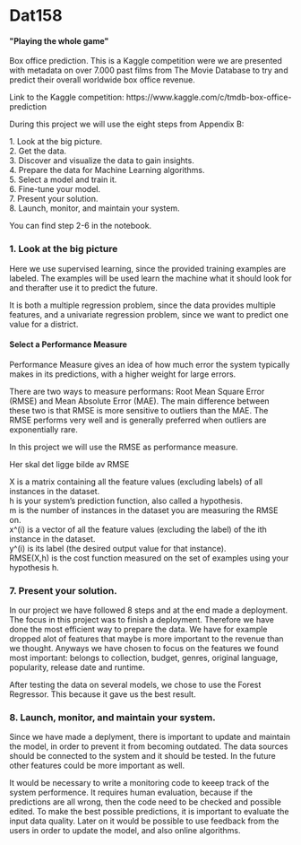 <h1>Dat158</h1>
<h4>"Playing the whole game"</h4>
<p>  
Box office prediction. This is a Kaggle competition were we are presented with metadata on over 7.000 past films from The Movie Database to try and predict their overall worldwide box office revenue.
</p>
<p>
Link to the Kaggle competition: https://www.kaggle.com/c/tmdb-box-office-prediction
</p>
<p>
During this project we will use the eight steps from Appendix B:
</p>
<p>
1. Look at the big picture.<br>
2. Get the data.<br>
3. Discover and visualize the data to gain insights.<br>
4. Prepare the data for Machine Learning algorithms.<br>
5. Select a model and train it.<br>
6. Fine-tune your model.<br>
7. Present your solution.<br>
8. Launch, monitor, and maintain your system.
</p>
<p>
 You can find step 2-6 in the notebook.
</p>
<h3> 1. Look at the big picture </h3>
<p>
Here we use supervised learning, since the provided training examples are labeled. The examples will be used learn the machine what it should look for and therafter use it to predict the future.
</p>
<p>
It is both a multiple regression problem, since the data provides multiple features, and a univariate regression problem, since we want to predict one value for a district.
</p>
<h4> Select a Performance Measure </h4>
<p>
Performance Measure gives an idea of how much error the system typically makes in its predictions, with a higher weight for large errors.
</p>
<p>
There are two ways to measure performans: Root Mean Square Error (RMSE) and Mean Absolute Error (MAE). The main difference between these two is that RMSE is more sensitive to outliers than the MAE. The RMSE performs very well and is generally preferred when outliers are exponentially rare.
</p>
<p>
In this project we will use the RMSE as performance measure.
</p>
<p>Her skal det ligge bilde av RMSE</p>
 <p>
X is a matrix containing all the feature values (excluding labels) of all instances in the dataset. <br>
h is your system’s prediction function, also called a hypothesis.<br>
m is the number of instances in the dataset you are measuring the RMSE on.<br>
x^(i) is a vector of all the feature values (excluding the label) of the ith instance in the dataset.<br>
y^(i) is its label (the desired output value for that instance).<br>
RMSE(X,h) is the cost function measured on the set of examples using your hypothesis h.<br>
</p>
<h3>  7. Present your solution. </h3>
<p>
In our project we have followed 8 steps and at the end made a deployment. The focus in this project was to finish a deployment. Therefore we have done the most efficient way to prepare the data. We have for example dropped alot of features that maybe is more important to the revenue than we thought. Anyways we have chosen to focus on the features we found most important: belongs to collection, budget, genres, original language, popularity, release date and runtime. 
</p>
<p>
After testing the data on several models, we chose to use the Forest Regressor. This because it gave us the best result.
</p>
<h3>  8. Launch, monitor, and maintain your system. </h3>
<p>
 Since we have made a deplyment, there is important to update and maintain the model, in order to prevent it from becoming outdated. The data sources should be connected to the system and it should be tested. In the future other features could be more important as well.
</p>
<p>
It would be necessary to write a monitoring code to keeep track of the system performence. It requires human evaluation, because if the predictions are all wrong, then the code need to be checked and possible edited. To make the best possible predictions, it is important to evaluate the input data quality. Later on it would be possible to use feedback from the users in order to update the model, and also online algorithms.
</p>
